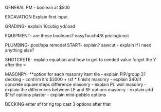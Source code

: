 GENERAL
PM - boolean at $500

EXCAVATION
Explain first input

GRADING- explain 10cubig yd/load

EQUIPMENT- are these booleans?
easyTouch4/8 pricing/cost

PLUMBING-
pool/spa remodel START- explain?
sawcut - explain if i need anything else?

SHOTCRETE-
explain equation and how to get to needed value
forget the Y after the =

MASONRY-
**option for each masonry item
tile - explain PIP/group 3?
decking - confirm it's $3000 + (sf * finish)
masonry - explain $40/lf concrete square steps difference
masonry - explain PL wall
masonry - explain the differences between LF and SF options
masonry - explain add $1/sf options
plaster - explain mini-pebble options

DECKING
enter sf for ng top cast
3 options after that










